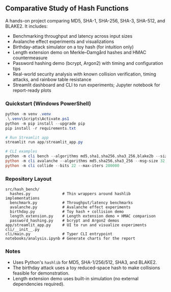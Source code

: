 ## Comparative Study of Hash Functions

A hands-on project comparing MD5, SHA-1, SHA-256, SHA-3, SHA-512, and BLAKE2. It includes:

- Benchmarking throughput and latency across input sizes
- Avalanche effect experiments and visualizations
- Birthday-attack simulator on a toy hash (for intuition only)
- Length extension demo on Merkle–Damgård hashes and HMAC countermeasure
- Password hashing demo (bcrypt, Argon2) with timing and configuration tips
- Real-world security analysis with known collision verification, timing attacks, and rainbow table resistance
- Streamlit dashboard and CLI to run experiments; Jupyter notebook for report-ready plots

### Quickstart (Windows PowerShell)

```powershell
python -m venv .venv
.\.venv\Scripts\Activate.ps1
python -m pip install --upgrade pip
pip install -r requirements.txt

# Run Streamlit app
streamlit run app/streamlit_app.py

# CLI examples
python -m cli bench --algorithms md5,sha1,sha256,sha3_256,blake2b --sizes 1,64,256,1024 --trials 5
python -m cli avalanche --algorithms md5,sha256,sha3_256 --msg-size 32 --trials 3
python -m cli collide --bits 22 --max-iters 200000
```

### Repository Layout

```
src/hash_bench/
  hashes.py              # Thin wrappers around hashlib implementations
  benchmark.py           # Throughput/latency benchmarks
  avalanche.py           # Avalanche effect experiments
  birthday.py            # Toy hash + collision demo
  length_extension.py    # Length extension demo + HMAC comparison
  password_hashing.py    # bcrypt and Argon2 demos
app/streamlit_app.py     # UI to run and visualize experiments
cli/__init__.py
cli/main.py              # Typer CLI entrypoint
notebooks/analysis.ipynb # Generate charts for the report
```

### Notes

- Uses Python's `hashlib` for MD5, SHA-1/256/512, SHA3, and BLAKE2.
- The birthday attack uses a toy reduced-space hash to make collisions feasible for demonstration.
- Length extension demo uses built-in simulation (no external dependencies required).
